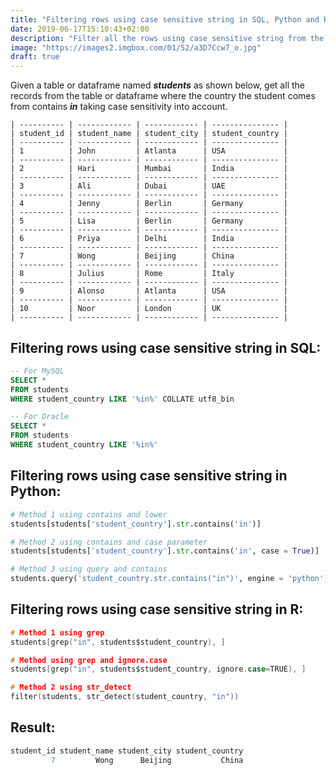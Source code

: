 ```yaml
---
title: "Filtering rows using case sensitive string in SQL, Python and R"
date: 2019-06-17T15:10:43+02:00
description: "Filter all the rows using case sensitive string from the given table in SQL or given dataframe in Python or R."
image: "https://images2.imgbox.com/01/52/a3D7Ccw7_o.jpg"
draft: true
---
```


Given a table or dataframe named *__students__* as shown below, get all the records from the table or dataframe where the country the student comes from contains *__in__* taking case sensitivity into account.

```
| ---------- | ------------ | ------------ | --------------- |
| student_id | student_name | student_city | student_country |
| ---------- | ------------ | ------------ | --------------- |
| 1          | John         | Atlanta      | USA             |
| ---------- | ------------ | ------------ | --------------- |
| 2          | Hari         | Mumbai       | India           |
| ---------- | ------------ | ------------ | --------------- |
| 3          | Ali          | Dubai        | UAE             |
| ---------- | ------------ | ------------ | --------------- |
| 4          | Jenny        | Berlin       | Germany         |
| ---------- | ------------ | ------------ | --------------- |
| 5          | Lisa         | Berlin       | Germany         |
| ---------- | ------------ | ------------ | --------------- |
| 6          | Priya        | Delhi        | India           |
| ---------- | ------------ | ------------ | --------------- |
| 7          | Wong         | Beijing      | China           |
| ---------- | ------------ | ------------ | --------------- |
| 8          | Julius       | Rome         | Italy           |
| ---------- | ------------ | ------------ | --------------- |
| 9          | Alonso       | Atlanta      | USA             |
| ---------- | ------------ | ------------ | --------------- |
| 10         | Noor         | London       | UK              |
| ---------- | ------------ | ------------ | --------------- |
```

## Filtering rows using case sensitive string in SQL:

```SQL
-- For MySQL
SELECT * 
FROM students
WHERE student_country LIKE '%in%' COLLATE utf8_bin

-- For Oracle
SELECT * 
FROM students
WHERE student_country LIKE '%in%'
```

## Filtering rows using case sensitive string in Python:

```Python
# Method 1 using contains and lower
students[students['student_country'].str.contains('in')]

# Method 2 using contains and case parameter
students[students['student_country'].str.contains('in', case = True)]

# Method 3 using query and contains
students.query('student_country.str.contains("in")', engine = 'python')
```

## Filtering rows using case sensitive string in R:

```C
# Method 1 using grep
students[grep("in", students$student_country), ]

# Method using grep and ignore.case
students[grep("in", students$student_country, ignore.case=TRUE), ]

# Method 2 using str_detect
filter(students, str_detect(student_country, "in"))
```

## Result:

```C
student_id student_name student_city student_country
         7         Wong      Beijing           China
```